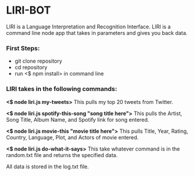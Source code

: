 # LIRI-BOT

LIRI is a Language Interpretation and Recognition Interface. LIRI is a command line node app that takes in parameters and gives you back data.

### First Steps:
* git clone repository
* cd repository
* run <$ npm install> in command line

### LIRI takes in the following commands:

**<$ node liri.js my-tweets>** This pulls my top 20 tweets from Twitter.

**<$ node liri.js spotify-this-song "song title here">** This pulls the Artist, Song Title, 
Album Name, and Spotify link for song entered.

**<$ node liri.js movie-this "movie title here">** This pulls Title, Year, Rating, Country, Language, Plot, and Actors of movie entered.

**<$ node liri.js do-what-it-says>** This take whatever command is in the random.txt file and returns the specified data.

All data is stored in the log.txt file.
